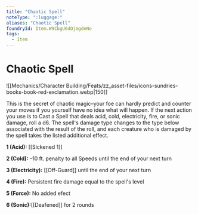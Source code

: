 ```yaml
---
title: "Chaotic Spell"
noteType: ":luggage:"
aliases: "Chaotic Spell"
foundryId: Item.W9CbgU6dOjmgdeNe
tags:
  - Item
---
```


# Chaotic Spell
![[Mechanics/Character Building/Feats/zz_asset-files/icons-sundries-books-book-red-exclamation.webp|150]]

This is the secret of chaotic magic–your foe can hardly predict and counter your moves if you yourself have no idea what will happen. If the next action you use is to Cast a Spell that deals acid, cold, electricity, fire, or sonic damage, roll a d6. The spell's damage type changes to the type below associated with the result of the roll, and each creature who is damaged by the spell takes the listed additional effect.

**1 (Acid):** [[Sickened 1]]

**2 (Cold):** –10 ft. penalty to all Speeds until the end of your next turn

**3 (Electricity):** [[Off-Guard]] until the end of your next turn

**4 (Fire):** Persistent fire damage equal to the spell's level

**5 (Force):** No added efect

**6 (Sonic):**[[Deafened]] for 2 rounds
